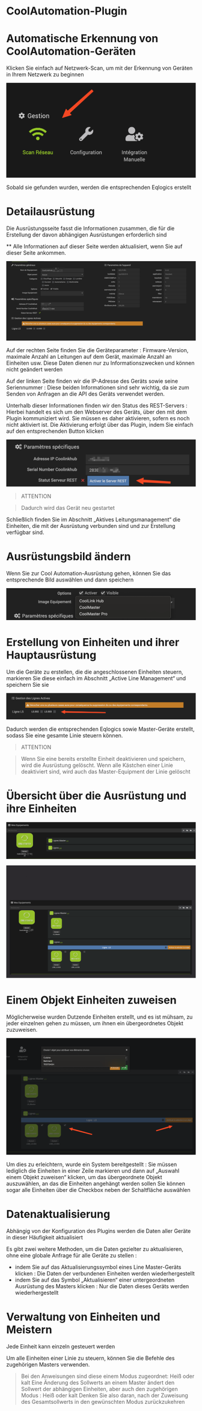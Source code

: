 # CoolAutomation-Plugin




# Automatische Erkennung von CoolAutomation-Geräten


Klicken Sie einfach auf Netzwerk-Scan, um mit der Erkennung von Geräten in Ihrem Netzwerk zu beginnen


![scanNetwok](./images/scanNetwork.png)


Sobald sie gefunden wurden, werden die entsprechenden Eqlogics erstellt




# Detailausrüstung


Die Ausrüstungsseite fasst die Informationen zusammen, die für die Erstellung der davon abhängigen Ausrüstungen erforderlich sind

** Alle Informationen auf dieser Seite werden aktualisiert, wenn Sie auf dieser Seite ankommen.


![eqlogicMain](./images/eqlogicMain.png)

Auf der rechten Seite finden Sie die Geräteparameter : Firmware-Version, maximale Anzahl an Leitungen auf dem Gerät, maximale Anzahl an Einheiten usw.
Diese Daten dienen nur zu Informationszwecken und können nicht geändert werden



Auf der linken Seite finden wir die IP-Adresse des Geräts sowie seine Seriennummer : Diese beiden Informationen sind sehr wichtig, da sie zum Senden von Anfragen an die API des Geräts verwendet werden. 


Unterhalb dieser Informationen finden wir den Status des REST-Servers : Hierbei handelt es sich um den Webserver des Geräts, über den mit dem Plugin kommuniziert wird. Sie müssen es daher aktivieren, sofern es noch nicht aktiviert ist. 
Die Aktivierung erfolgt über das Plugin, indem Sie einfach auf den entsprechenden Button klicken

![activateRestServer](./images/activateRestServer.png)

> ATTENTION

> Dadurch wird das Gerät neu gestartet


Schließlich finden Sie im Abschnitt „Aktives Leitungsmanagement“ die Einheiten, die mit der Ausrüstung verbunden sind und zur Erstellung verfügbar sind.



# Ausrüstungsbild ändern

Wenn Sie zur Cool Automation-Ausrüstung gehen, können Sie das entsprechende Bild auswählen und dann speichern

![chooseImg](./images/chooseImg.png)


# Erstellung von Einheiten und ihrer Hauptausrüstung

Um die Geräte zu erstellen, die die angeschlossenen Einheiten steuern, markieren Sie diese einfach im Abschnitt „Active Line Management“ und speichern Sie sie

![checkboxLines](./images/checkboxLines.png)

Dadurch werden die entsprechenden Eqlogics sowie Master-Geräte erstellt, sodass Sie eine gesamte Linie steuern können.

> ATTENTION

> Wenn Sie eine bereits erstellte Einheit deaktivieren und speichern, wird die Ausrüstung gelöscht. 
> Wenn alle Kästchen einer Linie deaktiviert sind, wird auch das Master-Equipment der Linie gelöscht


# Übersicht über die Ausrüstung und ihre Einheiten

![linesCreated](./images/linesCreated.png)


![detailsChilds](./images/detailsChilds.png)





# Einem Objekt Einheiten zuweisen


Möglicherweise wurden Dutzende Einheiten erstellt, und es ist mühsam, zu jeder einzelnen gehen zu müssen, um ihnen ein übergeordnetes Objekt zuzuweisen. 

![attribuateObjects](./images/attribuateObjects.png)

Um dies zu erleichtern, wurde ein System bereitgestellt : Sie müssen lediglich die Einheiten in einer Zeile markieren und dann auf „Auswahl einem Objekt zuweisen“ klicken, um das übergeordnete Objekt auszuwählen, an das die Einheiten angehängt werden sollen
Sie können sogar alle Einheiten über die Checkbox neben der Schaltfläche auswählen



# Datenaktualisierung 


Abhängig von der Konfiguration des Plugins werden die Daten aller Geräte in dieser Häufigkeit aktualisiert

Es gibt zwei weitere Methoden, um die Daten gezielter zu aktualisieren, ohne eine globale Anfrage für alle Geräte zu stellen :

- indem Sie auf das Aktualisierungssymbol eines Line Master-Geräts klicken : Die Daten der verbundenen Einheiten werden wiederhergestellt
- indem Sie auf das Symbol „Aktualisieren“ einer untergeordneten Ausrüstung des Masters klicken : Nur die Daten dieses Geräts werden wiederhergestellt


# Verwaltung von Einheiten und Meistern


Jede Einheit kann einzeln gesteuert werden

Um alle Einheiten einer Linie zu steuern, können Sie die Befehle des zugehörigen Masters verwenden. 

> Bei den Anweisungen sind diese einem Modus zugeordnet: Heiß oder kalt
> Eine Änderung des Sollwerts an einem Master ändert den Sollwert der abhängigen Einheiten, aber auch den zugehörigen Modus : Heiß oder kalt
> Denken Sie also daran, nach der Zuweisung des Gesamtsollwerts in den gewünschten Modus zurückzukehren




